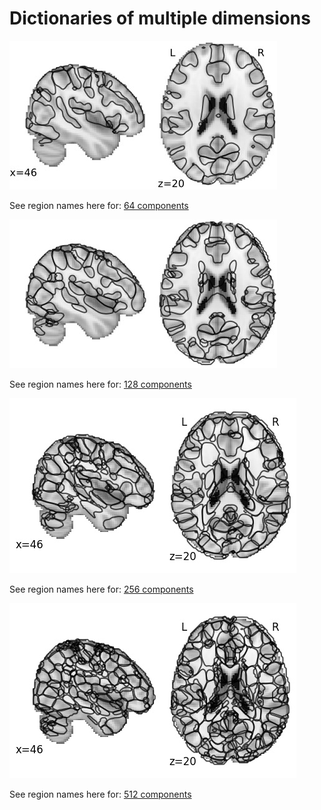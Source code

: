 # Dictionaries of multiple dimensions

![64 components](imgs/front/64.jpg "64 components")

See region names here for: [64 components](https://parietal-inria.github.io/MODL_atlas/64 "Labels for 64 components")

![128 components](imgs/front/128.jpg "128 components")

See region names here for: [128 components](https://parietal-inria.github.io/MODL_atlas/128 "Labels for 128 components")

![256 components](imgs/front/256.jpg "256 components")

See region names here for: [256 components](https://parietal-inria.github.io/MODL_atlas/256 "Labels for 256 components")

![512 components](imgs/front/512.jpg "512 components")

See region names here for: [512 components](https://parietal-inria.github.io/MODL_atlas/512 "Labels for 512 components")
